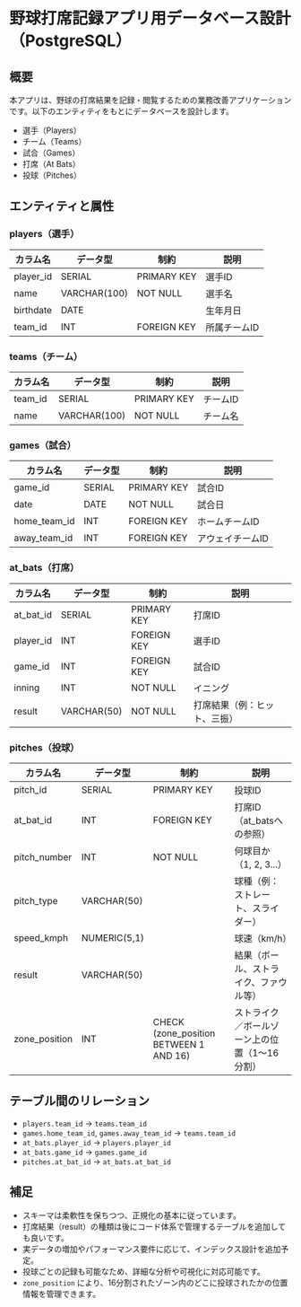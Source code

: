 # 野球打席記録アプリ用データベース設計（PostgreSQL）

## 概要

本アプリは、野球の打席結果を記録・閲覧するための業務改善アプリケーションです。以下のエンティティをもとにデータベースを設計します。

* 選手（Players）
* チーム（Teams）
* 試合（Games）
* 打席（At Bats）
* 投球（Pitches）

## エンティティと属性

### players（選手）

| カラム名       | データ型         | 制約          | 説明      |
| ---------- | ------------ | ----------- | ------- |
| player\_id | SERIAL       | PRIMARY KEY | 選手ID    |
| name       | VARCHAR(100) | NOT NULL    | 選手名     |
| birthdate  | DATE         |             | 生年月日    |
| team\_id   | INT          | FOREIGN KEY | 所属チームID |

### teams（チーム）

| カラム名     | データ型         | 制約          | 説明    |
| -------- | ------------ | ----------- | ----- |
| team\_id | SERIAL       | PRIMARY KEY | チームID |
| name     | VARCHAR(100) | NOT NULL    | チーム名  |

### games（試合）

| カラム名           | データ型   | 制約          | 説明        |
| -------------- | ------ | ----------- | --------- |
| game\_id       | SERIAL | PRIMARY KEY | 試合ID      |
| date           | DATE   | NOT NULL    | 試合日       |
| home\_team\_id | INT    | FOREIGN KEY | ホームチームID  |
| away\_team\_id | INT    | FOREIGN KEY | アウェイチームID |

### at\_bats（打席）

| カラム名        | データ型        | 制約          | 説明             |
| ----------- | ----------- | ----------- | -------------- |
| at\_bat\_id | SERIAL      | PRIMARY KEY | 打席ID           |
| player\_id  | INT         | FOREIGN KEY | 選手ID           |
| game\_id    | INT         | FOREIGN KEY | 試合ID           |
| inning      | INT         | NOT NULL    | イニング           |
| result      | VARCHAR(50) | NOT NULL    | 打席結果（例：ヒット、三振） |

### pitches（投球）

| カラム名           | データ型         | 制約                                      | 説明                       |
| -------------- | ------------ | --------------------------------------- | ------------------------ |
| pitch\_id      | SERIAL       | PRIMARY KEY                             | 投球ID                     |
| at\_bat\_id    | INT          | FOREIGN KEY                             | 打席ID（at\_batsへの参照）       |
| pitch\_number  | INT          | NOT NULL                                | 何球目か（1, 2, 3...）         |
| pitch\_type    | VARCHAR(50)  |                                         | 球種（例：ストレート、スライダー）        |
| speed\_kmph    | NUMERIC(5,1) |                                         | 球速（km/h）                 |
| result         | VARCHAR(50)  |                                         | 結果（ボール、ストライク、ファウル等）      |
| zone\_position | INT          | CHECK (zone\_position BETWEEN 1 AND 16) | ストライク／ボールゾーン上の位置（1〜16分割） |

## テーブル間のリレーション

* `players.team_id` → `teams.team_id`
* `games.home_team_id`, `games.away_team_id` → `teams.team_id`
* `at_bats.player_id` → `players.player_id`
* `at_bats.game_id` → `games.game_id`
* `pitches.at_bat_id` → `at_bats.at_bat_id`

## 補足

* スキーマは柔軟性を保ちつつ、正規化の基本に従っています。
* 打席結果（result）の種類は後にコード体系で管理するテーブルを追加しても良いです。
* 実データの増加やパフォーマンス要件に応じて、インデックス設計を追加予定。
* 投球ごとの記録も可能なため、詳細な分析や可視化に対応可能です。
* `zone_position` により、16分割されたゾーン内のどこに投球されたかの位置情報を管理できます。
